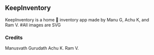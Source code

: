 ## KeepInventory


KeepInventory is a home 🏡 inventory app made by Manu G, Achu K, and Ram V.
#All images are SVG

### Credits


Manusvath Gurudath
Achu K.
Ram V. 


